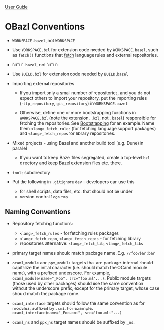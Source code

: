 [User Guide](index.md)

# OBazl Conventions

* `WORKSPACE.bazel`, not `WORKSPACE`

* Use `WORKSPACE.bzl` for extension code needed by `WORKSPACE.bazel`,
  such as `fetch()` functions that [fetch](bootstrap.md#fetch_rules)
  language rules and external repositories.

* `BUILD.bazel`, not `BUILD`

* Use `BUILD.bzl` for extension code needed by `BUILD.bazel`

* Importing external repositories

  * If you import only a small number of repositories, and you do not
    expect others to import your repository, put the importing rules
    (`http_repository`, `git_repository`) in `WORKSPACE.bazel`

  * Otherwise, define one or more bootstrapping functions in
    `WORKSPACE.bzl` (note the extension, `.bzl`, not `.bazel`)
    responsible for fetching the repositories. See
    [Bootstrapping](bootstrap.md) for an example. Name them
    `<lang>_fetch_rules` (for fetching language support packages) and
    `<lang>_fetch_repos` for library repositories.

* Mixed projects - using Bazel and another build tool (e.g. Dune) in
  parallel

  * If you want to keep Bazel files segregated, create a top-level
    `bzl` directory and keep Bazel extension files etc. there.

* `tools` subdirectory




* Put the following in `.gitignore` `dev` - developers can use this
  * for shell scripts, data files, etc. that should not be under
  * version control `logs` `tmp`



## Naming Conventions

* Repository fetching functions:

  * `<lang>_fetch_rules` - for fetching rules packages
  * `<lang>_fetch_repo`, `<lang>_fetch_repos` - for fetching library
  * repositories alternative: `<lang>_fetch_lib`, `<lang>_fetch_libs`

* primary target names should match package name. E.g. `//foo/bar:bar`

* `ocaml_module` and `ppx_module` targets that are package-internal
  should capitalize the initial character (i.e. should match the OCaml
  module name), with a prefixed underscore. For example,
  `ocaml_module(name="_Foo", src="foo.ml"...)`. Public module targets
  (those used by other packages) should use the same convention
  without the underscore prefix, except for the primary target, whose
  case should match the package name.

* `ocaml_interface` targets should follow the same convention as for
  modules, suffixed by `.cmi`. For example:
  `ocaml_interface(name="_Foo.cmi", src="foo.mli"...)`

* `ocaml_ns` and `ppx_ns` target names should be suffixed by `_ns`.

